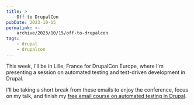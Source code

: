 ```yaml
---
title: >
    Off to DrupalCon
pubDate: 2023-10-15
permalink: >-
    archive/2023/10/15/off-to-drupalcon
tags:
    - drupal
    - drupalcon
---
```


This week, I'll be in Lille, France for DrupalCon Europe, where I'm presenting a session on automated testing and test-driven development in Drupal.

I'll be taking a short break from these emails to enjoy the conference, focus on my talk, and finish my <a href="https://www.oliverdavies.uk/atdc">free email course on automated testing in Drupal</a>.
